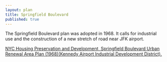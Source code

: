 ```yaml
---
layout: plan
title: Springfield Boulevard
published: true
---
```


The Springfield Boulevard plan was adopted in 1968. It calls for industrial use and the construction of a new stretch of road near JFK airport.

[NYC Housing Preservation and Development, Springfield Boulevard Urban Renewal Area Plan (1968)(Kennedy Airport Industrial Development District).](https://www.nyc.gov/assets/hpd/downloads/pdfs/services/springfield-boulevard-urp.pdf)

